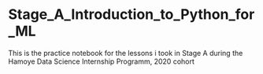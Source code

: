 # Stage_A_Introduction_to_Python_for_ML
 This is the practice notebook for the lessons i took in Stage A during the Hamoye Data Science Internship Programm, 2020 cohort 
